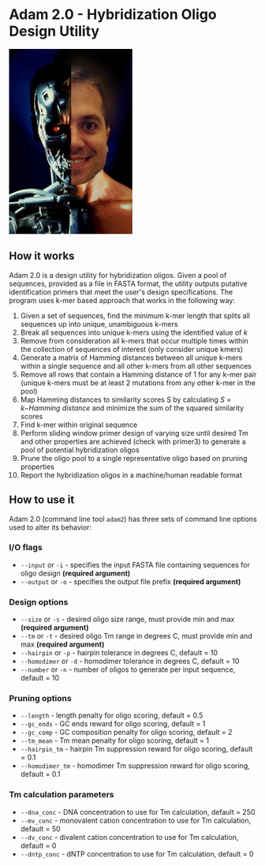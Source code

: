 # Adam 2.0 - Hybridization Oligo Design Utility

![Adam 2.0](./adam2.png)

## How it works

Adam 2.0 is a design utility for hybridization oligos. Given a pool of sequences, provided as a file in FASTA format, the utility outputs putative identification primers that meet the user's design specifications. The program uses k-mer based approach that works in the following way:

1. Given a set of sequences, find the minimum k-mer length that splits all sequences up into unique, unambiguous k-mers
2. Break all sequences into unique k-mers using the identified value of *k*
3. Remove from consideration all k-mers that occur multiple times within the collection of sequences of interest (only consider unique kmers)
4. Generate a matrix of Hamming distances between all unique k-mers within a single sequence and all other k-mers from all other sequences
5. Remove all rows that contain a Hamming distance of 1 for any k-mer pair (unique k-mers must be at least 2 mutations from any other k-mer in the pool)
6. Map Hamming distances to similarity scores S by calculating *S = k−Hamming distance* and minimize the sum of the squared similarity scores
7. Find k-mer within original sequence
8. Perform sliding window primer design of varying size until desired Tm and other properties are achieved (check with primer3) to generate a pool of potential hybridization oligos
9. Prune the oligo pool to a single representative oligo based on pruning properties
10. Report the hybridization oligos in a machine/human readable format

## How to use it

Adam 2.0 (command line tool `adam2`) has three sets of command line options used to alter its behavior:

### I/O flags
- `--input` or `-i` - specifies the input FASTA file containing sequences for oligo design **(required argument)**
- `--output` or `-o` - specifies the output file prefix **(required argument)**

### Design options
- `--size` or `-s` - desired oligo size range, must provide min and max **(required argument)**
- `--tm` or `-t` - desired oligo Tm range in degrees C, must provide min and max **(required argument)**
- `--hairpin` or `-p` - hairpin tolerance in degrees C, default = 10
- `--homodimer` or `-d` - homodimer tolerance in degrees C, default = 10
- `--number` or `-n` - number of oligos to generate per input sequence, default = 10

### Pruning options
- `--length` - length penalty for oligo scoring, default = 0.5
- `--gc_ends` - GC ends reward for oligo scoring, default = 1
- `--gc_comp` - GC composition penalty for oligo scoring, default = 2
- `--tm_mean` - Tm mean penalty for oligo scoring, default = 1
- `--hairpin_tm` - hairpin Tm suppression reward for oligo scoring, default = 0.1
- `--homodimer_tm` - homodimer Tm suppression reward for oligo scoring, default = 0.1

### Tm calculation parameters
- `--dna_conc` - DNA concentration to use for Tm calculation, default = 250
- `--mv_conc` - monovalent cation concentration to use for Tm calculation, default = 50
- `--dv_conc` - divalent cation concentration to use for Tm calculation, default = 0
- `--dntp_conc` - dNTP concentration to use for Tm calculation, default = 0
